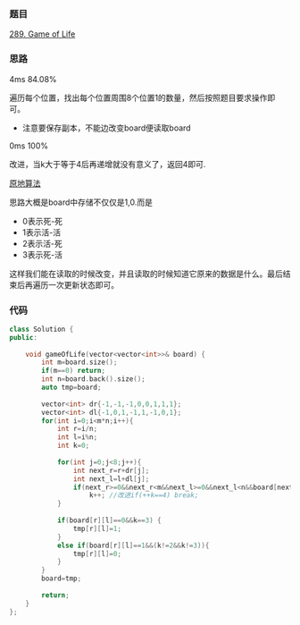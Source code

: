 ### 题目
[289. Game of Life](https://leetcode-cn.com/problems/game-of-life/submissions/)
### 思路
4ms 84.08%

遍历每个位置，找出每个位置周围8个位置1的数量，然后按照题目要求操作即可。
+ 注意要保存副本，不能边改变board便读取board

0ms 100%

改进，当k大于等于4后再递增就没有意义了，返回4即可.

[原地算法](https://leetcode-cn.com/problems/game-of-life/solution/ren-sheng-ku-duan-de-yuan-di-biao-ji-suan-fa-java0)

思路大概是board中存储不仅仅是1,0.而是
+ 0表示死-死
+ 1表示活-活
+ 2表示活-死
+ 3表示死-活

这样我们能在读取的时候改变，并且读取的时候知道它原来的数据是什么。最后结束后再遍历一次更新状态即可。
### 代码
```c++
class Solution {
public:
    
    void gameOfLife(vector<vector<int>>& board) {
        int m=board.size();
        if(m==0) return;
        int n=board.back().size();
        auto tmp=board;
        
        vector<int> dr{-1,-1,-1,0,0,1,1,1};
        vector<int> dl{-1,0,1,-1,1,-1,0,1};
        for(int i=0;i<m*n;i++){
            int r=i/n;
            int l=i%n;
            int k=0;
            
            for(int j=0;j<8;j++){
                int next_r=r+dr[j];
                int next_l=l+dl[j];
                if(next_r>=0&&next_r<m&&next_l>=0&&next_l<n&&board[next_r][next_l]==1)
                    k++; //改进if(++k==4) break;
            }
            
            if(board[r][l]==0&&k==3) {
                tmp[r][l]=1;
            }
            else if(board[r][l]==1&&(k!=2&&k!=3)){
                tmp[r][l]=0;
            }
        }
        board=tmp;
        
        return;
    }
};
```
